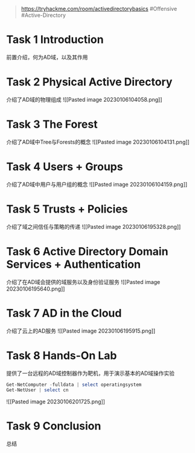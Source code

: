 > https://tryhackme.com/room/activedirectorybasics
> #Offensive #Active-Directory

# Task 1 Introduction

前置介绍，何为AD域，以及其作用

# Task 2 Physical Active Directory

介绍了AD域的物理组成
![[Pasted image 20230106104058.png]]

# Task 3 The Forest

介绍了AD域中Tree与Forests的概念
![[Pasted image 20230106104131.png]]

# Task 4 Users + Groups

介绍了AD域中用户与用户组的概念
![[Pasted image 20230106104159.png]]

# Task 5 Trusts + Policies

介绍了域之间信任与策略的传递
![[Pasted image 20230106195328.png]]

# Task 6 Active Directory Domain Services + Authentication

介绍了在AD域会提供的域服务以及身份验证服务
![[Pasted image 20230106195640.png]]

# Task 7 AD in the Cloud

介绍了云上的AD服务
![[Pasted image 20230106195915.png]]

# Task 8 Hands-On Lab

提供了一台远程的AD域控制器作为靶机，用于演示基本的AD域操作实验
```powershell
Get-NetComputer -fulldata | select operatingsystem
Get-NetUser | select cn
```
![[Pasted image 20230106201725.png]]

# Task 9 Conclusion

总结